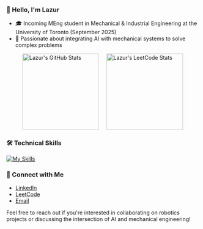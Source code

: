 ### 👋 Hello, I'm Lazur

- 🎓 Incoming MEng student in Mechanical & Industrial Engineering at the University of Toronto (September 2025)
- 🧠 Passionate about integrating AI with mechanical systems to solve complex problems

<div style="display: flex; justify-content: center; gap: 20px; align-items: center; flex-wrap: nowrap;">
  <img src="https://github-readme-stats.vercel.app/api?username=lazur07&show_icons=true&theme=light" alt="Lazur's GitHub Stats" style="height: 200px; object-fit: contain;" />
  <img src="https://leetcard.jacoblin.cool/lazur07?theme=light&ext=heatmap" alt="Lazur's LeetCode Stats" style="height: 200px; object-fit: contain;" />
</div>




### 🛠️ Technical Skills

[![My Skills](https://skillicons.dev/icons?i=python,cpp,git,github,docker,linux,azure,fastapi,postgres,neo4j)](https://skillicons.dev)


### 🔗 Connect with Me

- [LinkedIn](https://www.linkedin.com/in/lazur07/)
- [LeetCode](https://leetcode.com/u/lazur07/)
- [Email](mailto:linche@stu.xmu.edu.cn)


Feel free to reach out if you're interested in collaborating on robotics projects or discussing the intersection of AI and mechanical engineering!

